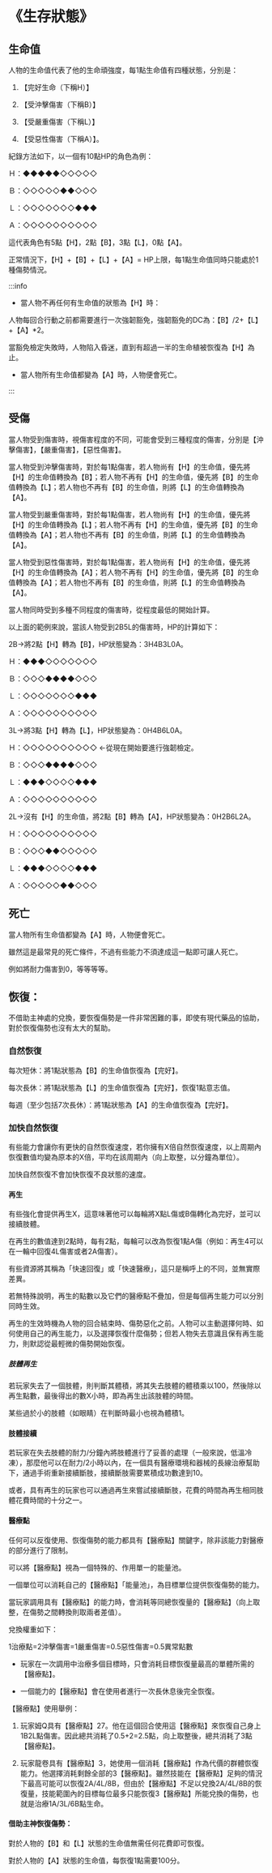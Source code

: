 # 《生存狀態》

## 生命值

人物的生命值代表了他的生命頑強度，每1點生命值有四種狀態，分別是：

1. 【完好生命（下稱H）】

2. 【受沖擊傷害（下稱B）】

3. 【受嚴重傷害（下稱L）】

4. 【受惡性傷害（下稱A）】。

紀錄方法如下，以一個有10點HP的角色為例：

Ｈ：◆◆◆◆◆◇◇◇◇◇

Ｂ：◇◇◇◇◇◆◆◇◇◇

Ｌ：◇◇◇◇◇◇◇◆◆◆

Ａ：◇◇◇◇◇◇◇◇◇◇

這代表角色有5點【H】，2點【B】，3點【L】，0點【A】。

正常情況下，【H】+【B】+【L】+【A】= HP上限，每1點生命值同時只能處於1種傷勢情況。

:::info

* 當人物不再任何有生命值的狀態為【H】時：

人物每回合行動之前都需要進行一次強韌豁免，強韌豁免的DC為：【B】/2+【L】+【A】*2。

當豁免檢定失敗時，人物陷入昏迷，直到有超過一半的生命植被恢復為【H】為止。

* 當人物所有生命值都變為【A】時，人物便會死亡。

:::

## 受傷

當人物受到傷害時，視傷害程度的不同，可能會受到三種程度的傷害，分別是【沖擊傷害】，【嚴重傷害】，【惡性傷害】。

當人物受到沖擊傷害時，對於每1點傷害，若人物尚有【H】的生命值，優先將【H】的生命值轉換為【B】；若人物不再有【H】的生命值，優先將【B】的生命值轉換為【L】；若人物也不再有【B】的生命值，則將【L】的生命值轉換為【A】。

當人物受到嚴重傷害時，對於每1點傷害，若人物尚有【H】的生命值，優先將【H】的生命值轉換為【L】；若人物不再有【H】的生命值，優先將【B】的生命值轉換為【A】；若人物也不再有【B】的生命值，則將【L】的生命值轉換為【A】。

當人物受到惡性傷害時，對於每1點傷害，若人物尚有【H】的生命值，優先將【H】的生命值轉換為【A】；若人物不再有【H】的生命值，優先將【B】的生命值轉換為【A】；若人物也不再有【B】的生命值，則將【L】的生命值轉換為【A】。

當人物同時受到多種不同程度的傷害時，從程度最低的開始計算。

以上面的範例來說，當該人物受到2B5L的傷害時，HP的計算如下：

2B->將2點【H】轉為【B】，HP狀態變為：3H4B3L0A。

Ｈ：◆◆◆◇◇◇◇◇◇◇

Ｂ：◇◇◇◆◆◆◆◇◇◇

Ｌ：◇◇◇◇◇◇◇◆◆◆

Ａ：◇◇◇◇◇◇◇◇◇◇

3L->將3點【H】轉為【L】，HP狀態變為：0H4B6L0A。

Ｈ：◇◇◇◇◇◇◇◇◇◇ ←從現在開始要進行強韌檢定。

Ｂ：◇◇◇◆◆◆◆◇◇◇

Ｌ：◆◆◆◇◇◇◇◆◆◆

Ａ：◇◇◇◇◇◇◇◇◇◇

2L->沒有【H】的生命值，將2點【B】轉為【A】，HP狀態變為：0H2B6L2A。

Ｈ：◇◇◇◇◇◇◇◇◇◇

Ｂ：◇◇◇◆◆◇◇◇◇◇

Ｌ：◆◆◆◇◇◇◇◆◆◆

Ａ：◇◇◇◇◇◆◆◇◇◇

## 死亡

當人物所有生命值都變為【A】時，人物便會死亡。

雖然這是最常見的死亡條件，不過有些能力不須達成這一點即可讓人死亡。

例如將耐力傷害到0，等等等等。

## 恢復：

不借助主神處的兌換，要恢復傷勢是一件非常困難的事，即使有現代藥品的協助，對於恢復傷勢也沒有太大的幫助。

### 自然恢復

每次短休：將1點狀態為【B】的生命值恢復為【完好】。

每次長休：將1點狀態為【L】的生命值恢復為【完好】，恢復1點意志值。

每週（至少包括7次長休）：將1點狀態為【A】的生命值恢復為【完好】。

### 加快自然恢復

有些能力會讓你有更快的自然恢復速度，若你擁有X倍自然恢復速度，以上周期內恢復數值均變為原本的X倍，平均在該周期內（向上取整，以分鐘為單位）。

加快自然恢復不會加快恢復不良狀態的速度。

#### 再生

有些強化會提供再生X，這意味著他可以每輪將X點L傷或B傷轉化為完好，並可以接續肢體。

在再生的數值達到2點時，每有2點，每輪可以改為恢復1點A傷（例如：再生4可以在一輪中回復4L傷害或者2A傷害）。

有些資源將其稱為「快速回復」或「快速醫療」，這只是稱呼上的不同，並無實際差異。

若無特殊說明，再生的點數以及它們的醫療點不疊加，但是每個再生能力可以分別同時生效。

再生的生效時機為人物的回合結束時、傷勢惡化之前。人物可以主動選擇何時、如何使用自己的再生能力，以及選擇恢復什麼傷勢；但若人物失去意識且保有再生能力，則默認從最輕微的傷勢開始恢復。

##### 肢體再生

若玩家失去了一個肢體，則判斷其體積，將其失去肢體的體積乘以100，然後除以再生點數，最後得出的數X小時，即為再生出該肢體的時間。

某些過於小的肢體（如眼睛）在判斷時最小也視為體積1。

#### 肢體接續

若玩家在失去肢體的耐力/分鐘內將肢體進行了妥善的處理（一般來說，低溫冷凍），那麼他可以在耐力/2小時以內，在一個具有醫療環境和器械的長線治療幫助下，通過手術重新接續斷肢，接續斷肢需要累積成功數達到10。

或者，具有再生的玩家也可以通過再生來嘗試接續斷肢，花費的時間為再生相同肢體花費時間的十分之一。

#### 醫療點

任何可以反復使用、恢復傷勢的能力都具有【醫療點】關鍵字，除非該能力對醫療的部分進行了限制。

可以將【醫療點】視為一個特殊的、作用單一的能量池。

一個單位可以消耗自己的【醫療點】「能量池」，為目標單位提供恢復傷勢的能力。

當玩家調用具有【醫療點】的能力時，會消耗等同總恢復量的【醫療點】（向上取整，在傷勢之間轉換則取兩者差值）。

兌換權重如下：

1治療點=2沖擊傷害=1嚴重傷害=0.5惡性傷害=0.5異常點數

* 玩家在一次調用中治療多個目標時，只會消耗目標恢復量最高的單體所需的【醫療點】。

* 一個能力的【醫療點】會在使用者進行一次長休息後完全恢復。

【醫療點】使用舉例：

1. 玩家姆Q具有【醫療點】27。他在這個回合使用這【醫療點】來恢復自己身上1B2L點傷害。因此總共消耗了0.5+2=2.5點，向上取整後，總共消耗了3點【醫療點】。

2. 玩家龍卷具有【醫療點】3，她使用一個消耗【醫療點】作為代價的群體恢復能力。他選擇消耗剩餘全部的3【醫療點】。雖然技能在【醫療點】足夠的情況下最高可能可以恢復2A/4L/8B，但由於【醫療點】不足以兌換2A/4L/8B的恢復量，技能範圍內的目標每位最多只能恢復3【醫療點】所能兌換的傷勢，也就是治療1A/3L/6B點生命。

#### 借助主神恢復傷勢：

對於人物的【B】和【L】狀態的生命值無需任何花費即可恢復。

對於人物的【A】狀態的生命值，每恢復1點需要100分。